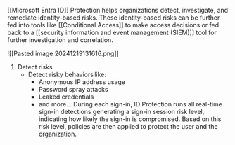 [[Microsoft Entra ID]] Protection helps organizations detect, investigate, and remediate identity-based risks. These identity-based risks can be further fed into tools like [[Conditional Access]] to make access decisions or fed back to a [[security information and event management (SIEM)]] tool for further investigation and correlation.

![[Pasted image 20241219131616.png]]
1. Detect risks
	- Detect risky behaviors like:
		- Anonymous IP address usage
		- Password spray attacks
		- Leaked credentials
		- and more...
		During each sign-in, ID Protection runs all real-time sign-in detections generating a sign-in session risk level, indicating how likely the sign-in is compromised. Based on this risk level, policies are then applied to protect the user and the organization.